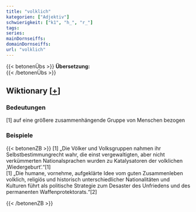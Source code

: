 ```yaml
---
title: "volklich"
kategorien: ["Adjektiv"]
schwierigkeit: ["k1", "h_", "r_"]
tags:
series:
mainDornseiffs:
domainDornseiffs:
url: "volklich"
---
```


{{< betonenÜbs >}}
**Übersetzung:**  
{{< /betonenÜbs >}}

## Wiktionary [[+](https://de.wiktionary.org/wiki/volklich)]

### Bedeutungen
[1] auf eine größere zusammenhängende Gruppe von Menschen bezogen  

### Beispiele
{{< betonenZB >}}
[1] „Die Völker und Volksgruppen nahmen ihr Selbstbestimmungrecht wahr, die einst vergewaltigten, aber nicht verkümmerten Nationalsprachen wurden zu Katalysatoren der volklichen ‚Wiedergeburt‘.“[1]  
[1] „Die humane, vornehme, aufgeklärte Idee vom guten Zusammenleben volklich, religiös und historisch unterschiedlicher Nationalitäten und Kulturen führt als politische Strategie zum Desaster des Unfriedens und des permanenten Waffenprotektorats.“[2]  

{{< /betonenZB >}}

